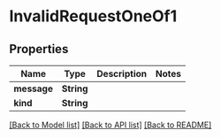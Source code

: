 # InvalidRequestOneOf1

## Properties

Name | Type | Description | Notes
------------ | ------------- | ------------- | -------------
**message** | **String** |  | 
**kind** | **String** |  | 

[[Back to Model list]](../README.md#documentation-for-models) [[Back to API list]](../README.md#documentation-for-api-endpoints) [[Back to README]](../README.md)


